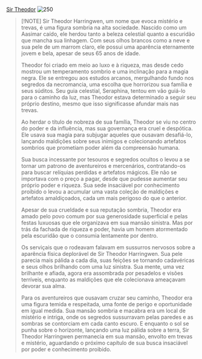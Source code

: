 
[Sir Theodor](https://i.pinimg.com/736x/59/f0/6b/59f06b06f5956ca1e83db52c4e4bedad.jpg)
![250](https://i.pinimg.com/736x/59/f0/6b/59f06b06f5956ca1e83db52c4e4bedad.jpg)


> [!NOTE] Sir Theodor Harringwen, 
> um nome que evoca mistério e trevas, é uma figura sombria na alta sociedade. Nascido como um Aasimar caído, ele herdou tanto a beleza celestial quanto a escuridão que mancha sua linhagem. Com seus olhos brancos como a neve e sua pele de um marrom claro, ele possui uma aparência eternamente jovem e bela, apesar de seus 65 anos de idade.
> 
> Theodor foi criado em meio ao luxo e à riqueza, mas desde cedo mostrou um temperamento sombrio e uma inclinação para a magia negra. Ele se entregou aos estudos arcanos, mergulhando fundo nos segredos da necromancia, uma escolha que horrorizou sua família e seus súditos. Seu guia celestial, Seraphina, tentou em vão guiá-lo para o caminho da luz, mas Theodor estava determinado a seguir seu próprio destino, mesmo que isso significasse afundar mais nas trevas.
> 
> Ao herdar o título de nobreza de sua família, Theodor se viu no centro do poder e da influência, mas sua governança era cruel e despótica. Ele usava sua magia para subjugar aqueles que ousavam desafiá-lo, lançando maldições sobre seus inimigos e colecionando artefatos sombrios que prometiam poder além da compreensão humana.
> 
> Sua busca incessante por tesouros e segredos ocultos o levou a se tornar um patrono de aventureiros e mercenários, contratando-os para buscar relíquias perdidas e artefatos mágicos. Ele não se importava com o preço a pagar, desde que pudesse aumentar seu próprio poder e riqueza. Sua sede insaciável por conhecimento proibido o levou a acumular uma vasta coleção de maldições e artefatos amaldiçoados, cada um mais perigoso do que o anterior.
> 
> Apesar de sua crueldade e sua reputação sombria, Theodor era amado pelo povo comum por sua generosidade superficial e pelas festas luxuosas que ele organizava em sua mansão sinistra. Mas por trás da fachada de riqueza e poder, havia um homem atormentado pela escuridão que o consumia lentamente por dentro.
> 
> Os serviçais que o rodeavam falavam em sussurros nervosos sobre a aparência física deplorável de Sir Theodor Harringwen. Sua pele parecia mais pálida a cada dia, suas feições se tornando cadavéricas e seus olhos brilhando com uma luz sinistra. Sua mente, uma vez brilhante e afiada, agora era assombrada por pesadelos e visões terríveis, enquanto as maldições que ele colecionava ameaçavam devorar sua alma.
> 
> Para os aventureiros que ousavam cruzar seu caminho, Theodor era uma figura temida e respeitada, uma fonte de perigo e oportunidade em igual medida. Sua mansão sombria e macabra era um local de mistério e intriga, onde os segredos sussurravam pelas paredes e as sombras se contorciam em cada canto escuro. E enquanto o sol se punha sobre o horizonte, lançando uma luz pálida sobre a terra, Sir Theodor Harringwen permanecia em sua mansão, envolto em trevas e mistério, aguardando o próximo capítulo de sua busca insaciável por poder e conhecimento proibido.











